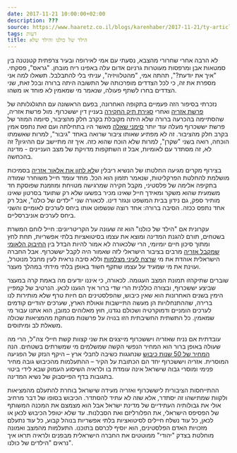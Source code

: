```yaml
---
date: 2017-11-21 10:00:00+02:00
description: ???
source: https://www.haaretz.co.il/blogs/karenhaber/2017-11-21/ty-article/0000017f-f8ff-d044-adff-fbffea580000
tags: דעות
title: הילד של כולנו והילד שלא
---
```


לא הרבה אחרי שחרורי מהצבא, נסעתי עם אמי לאירופה ובעיר צרפתית קטנטנה בין סמטאות אבן ומרפסות מעוטרות גרניום אדום עלה באפינו ריח מובחן. "גראס", פסקתי. "איך את יודעת?", תהתה אמי, "מהטלוויזיה", עניתי בלי להתבלבל. תשאלו למה אני מספרת את זה, כי לכל הצדדים מופרכותה של התשובה היתה ברורה ובכל זאת, שני הצדדים בחרו לשתף פעולה, שנאמר מי שמאמין לא פוחד או משהו. 

נזכרתי בסיפור הזה פעמיים בתקופה האחרונה, בפעם הראשונה עם התגלגלותה של [פרשת אזריה](/news/law/2017-08-09/ty-article/0000017f-db6a-db5a-a57f-db6a98940000) ואחרי [סגירת תיק החקירה](/news/law/2017-11-16/ty-article/.premium/0000017f-e39e-df7c-a5ff-e3fe46cd0000) בעניין דין יששכרוף. מול פרשת אזריה, שהסתיימה בהכרעה ברורה שלא היתה מקובלת בקרב חלק מהציבור, סיומה המוזר של פרשת יששכרוף מעלה עוד יותר [סימני שאלה](/opinions/2017-11-19/ty-article-opinion/0000017f-f960-d460-afff-fb6669500000) מאשר היו בתחילתה ועם זאת נתפס אמין בקרב חלק מהציבור. זה לא מפתיע שאותו ציבור שרואה באחד "גיבור", למרות שאשמתו הוכחה, רואה בשני "שקרן", למרות שלא הוכח שהוא כזה. איך זה מתיישב עם ההיגיון? זה לא, זה מסתדר עם לאומיות, אבל זו השתקפות מדויקת של מצב העניינים - מדינה בהכחשה. 

בצירוף מקרים מגיעה החלטתו של הנשיא ריבלין ש[לא לחון את אלאור אזריה](/news/law/2017-11-19/ty-article/0000017f-f45a-d887-a7ff-fcfed9d10000) בסמיכות מושלמת להחלטת הפרקליטות, שנאמר תזמון הוא הכל. מחד עומד חייל משוחרר שמודה בתקיפה אלימה של פלסטיני, מקבל חקירה שמרגישה מטויחת ומוזמנת שפוסקת חד משמעית שהוא משקר ומאידך חייל שאינו מכיר בפשעו שלא רק שתועד בסרטון שאינו מותיר ספק, גם נידון בבית המשפט ונגזר דינו. לכאורה שני "ילדים של כולנו", אבל רק אחד נתפס ככזה. הסיבה ברורה: אחד רוצה שנשפוט אותו ביחס לערכים לאומיים והשני ביחס לערכים אוניברסליים. 

עקרונית אם "הילד של כולנו" הוא זה שעונה על הקריטריונים: חייל לוחם המשרת בשטחים, תורם להגנת המדינה ומוצא את עצמו בסיטואציות בלתי אפשריות, תחת לחץ ומתוך סיכון חיים יומיומי, הרי שלכאורה לא אמור להיות הבדל בין [החיבוק הלאומי שמקבל אזריה](/news/politics/2017-02-21/ty-article-live/0000017f-e1b1-d75c-a7ff-fdbd6e570000) מרבים בציבור הישראלי לזה שאמור היה לקבל יששכרוף. אבל החברה הישראלית אוהדת את מי [שרצח לעיני מצלמות](/news/politics/2016-08-30/ty-article/0000017f-db67-df62-a9ff-dff745650000) וללא סיבה נראית לעין מחבל מנוטרל, ועוינת את מי שמעיד על עצמו שתקף חשוד באופן בלתי מידתי במהלך מעצר. 

שוברים שתיקהזו תמונת המצב העגומה. לכאורה, כי איננו יודעים מה באמת קרה במעצר שביצע יששכרוף, ובצורה כוללנית הרי שדי ברור איך הגענו לכאן. הנרטיב של קמפיין הימין בשנים האחרונות הוא שאין כיבוש, שהפלסטינים הם חיות טרף שלא מותירות לנו ברירה, שההתנחלויות הן מעשה התיישבות וגאולת הארץ, שערכים יהודיים קודמים לערכים הומניים ודמוקרטיה ושכולם נגדנו, חוץ מאלוהים כמובן, הוא אתנו עבור מי שמאמין. כל התשתית החשיבתית הזו בנויה על פרשנות מנותקת מהמציאות שכולה משאלת לב ומיתוסים. 

עובדתית אם נניח שאזריה ויששכרוף מייצגים את שני קצוות קשת חיילי צה"ל, הרי מה שעולה באופן ברור הוא המחיר הנפשי הקשה שמשלמים מי שמשרתים בשטחים. הנה [המחיר של 50 שנות כיבוש](/blogs/johnbrown/2017-10-01/ty-article/0000017f-f895-d044-adff-fbfd6b290000) שנחגגות כשיבה לחבלי ארץ – היקף הנזק של הפגיעה המוסרית. אזריה ויששכרוף יחד הם הכתובת על הקיר – ההתעלמות מהכיבוש גובה מחיר פנימי ומוסרי גבוה שישראל אינה עומדת בו ולראיה השיסוע העמוק שבא לידי ביטוי בתגובות בדף הפייסבוק של נשיא המדינה. 

ההתייחסות הציבורית ליששכרוף ואזריה מעידה שישראל בוחרת להתעלם מהמציאות ולקוות שמתישהו זה יסתדר, אלא שזה לא עתיד להסתדר. הכיבוש בסופו של דבר מרחיב אולי את גבולותיה העתידיים של מדינת ישראל אבל הוא מצמצם את המכנה המשותף של הפסיפס הישראלי, את הפלורליזם ואת הסבלנות. עד שלא יטופל הכיבוש לכאן או לכאן, כל עוד נשלח חיילים לסיטואציות בלתי אפשריות בנוהל קבוע, כל עוד נתעלם מזכויות האדם הפלסטינים, הוא יוסיף לכרסם בתוכנו. התעלמות מהמצב ואמונה מוחלטת בצדק "יהודי" ממוטטים את החברה הישראלית מבפנים ולראיה תראו איך נראים "הילדים של כולנו".